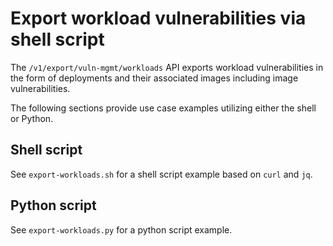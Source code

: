 # Export workload vulnerabilities via shell script

The `/v1/export/vuln-mgmt/workloads` API exports workload vulnerabilities in the form
of deployments and their associated images including image vulnerabilities.

The following sections provide use case examples utilizing either the shell or Python.

## Shell script

See `export-workloads.sh` for a shell script example based on `curl` and `jq`.

## Python script

See `export-workloads.py` for a python script example.
